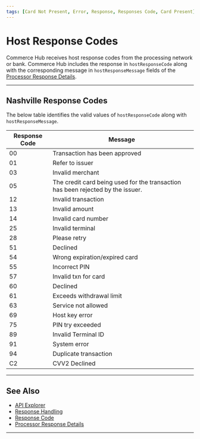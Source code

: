 ```yaml
---
tags: [Card Not Present, Error, Response, Responses Code, Card Present]
---
```


# Host Response Codes

Commerce Hub receives host response codes from the processing network or bank. Commerce Hub includes the response in `hostResponseCode` along with the corresponding message in `hostResponseMessage` fields of the [Processor Response Details](?path=docs/Resources/Master-Data/Processor-Response-Details.md).

---

## Nashville Response Codes

The below table identifies the valid values of `hostResponseCode` along with `hostResponseMessage`.

| Response Code| Message |
| ---- | ------------ |
| 00 | Transaction has been approved |
| 01 | Refer to issuer |  
| 03 | Invalid merchant |
| 05 | The credit card being used for the transaction has been rejected by the issuer. |
| 12 | Invalid transaction |
| 13 | Invalid amount |
| 14 | Invalid card number |
| 25 | Invalid terminal |
| 28 | Please retry | 
| 51 | Declined |
| 54 | Wrong expiration/expired card |
| 55 | Incorrect PIN |
| 57 | Invalid txn for card |
| 60 | Declined |
| 61 | Exceeds withdrawal limit |
| 63 | Service not allowed |
| 69 | Host key error |
| 75 | PIN try exceeded |
| 89 | Invalid Terminal ID |
| 91 | System error |
| 94 | Duplicate transaction |
| C2 | CVV2 Declined |

---

## See Also

- [API Explorer](../api/?type=post&path=/payments/v1/charges)
- [Response Handling](?path=docs/Resources/Guides/Response-Codes/Response-Handling.md)
- [Response Code](?path=docs/Resources/Guides/Response-Codes/Response-Code.md)
- [Processor Response Details](?path=docs/Resources/Master-Data/Processor-Response-Details.md)

---
